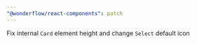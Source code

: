 ```yaml
---
"@wonderflow/react-components": patch
---
```


Fix internal `Card` element height and change `Select` default icon
